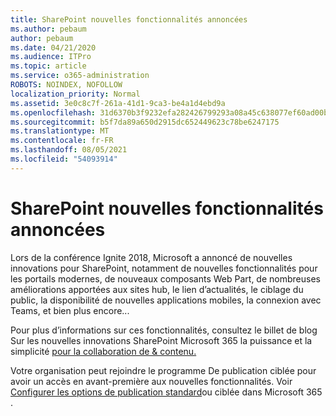 ```yaml
---
title: SharePoint nouvelles fonctionnalités annoncées
ms.author: pebaum
author: pebaum
ms.date: 04/21/2020
ms.audience: ITPro
ms.topic: article
ms.service: o365-administration
ROBOTS: NOINDEX, NOFOLLOW
localization_priority: Normal
ms.assetid: 3e0c8c7f-261a-41d1-9ca3-be4a1d4ebd9a
ms.openlocfilehash: 31d6370b3f9232efa282426799293a08a45c638077ef60ad00bd11140e4c3d1e
ms.sourcegitcommit: b5f7da89a650d2915dc652449623c78be6247175
ms.translationtype: MT
ms.contentlocale: fr-FR
ms.lasthandoff: 08/05/2021
ms.locfileid: "54093914"
---
```

# <a name="sharepoint-new-features-announced"></a>SharePoint nouvelles fonctionnalités annoncées

Lors de la conférence Ignite 2018, Microsoft a annoncé de nouvelles innovations pour SharePoint, notamment de nouvelles fonctionnalités pour les portails modernes, de nouveaux composants Web Part, de nombreuses améliorations apportées aux sites hub, le lien d’actualités, le ciblage du public, la disponibilité de nouvelles applications mobiles, la connexion avec Teams, et bien plus encore...
  
Pour plus d’informations sur ces fonctionnalités, consultez le billet de blog Sur les nouvelles innovations SharePoint Microsoft 365 la puissance et la simplicité [pour la collaboration de &amp; contenu.](https://go.microsoft.com/fwlink/?linkid=2026502)
  
Votre organisation peut rejoindre le programme De publication ciblée pour avoir un accès en avant-première aux nouvelles fonctionnalités. Voir [Configurer les options de publication standard](https://docs.microsoft.com/microsoft-365/admin/manage/release-options-in-office-365)ou ciblée dans Microsoft 365 .
